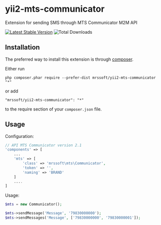 yii2-mts-communicator
=

Extension for sending SMS through MTS Communicator M2M API

[![Latest Stable Version](https://img.shields.io/packagist/v/mrssoft/yii2-mts-communicator.svg)](https://packagist.org/packages/mrssoft/rbs)
![Total Downloads](https://img.shields.io/packagist/dt/mrssoft/yii2-mts-communicator.svg)

Installation
------------

The preferred way to install this extension is through [composer](http://getcomposer.org/download/).

Either run

```
php composer.phar require --prefer-dist mrssoft/yii2-mts-communicator "*"
```

or add

```
"mrssoft/yii2-mts-communicator": "*"
```

to the require section of your `composer.json` file.

Usage
-----

Configuration:

```php
// API MTS Communicator version 2.1
'components' => [
    ...
    'mts' => [
        'class' => 'mrssoft\mts\Communicator',
        'token' => '',
        'naming' => 'BRAND'
    ]
    ....
]
```

Usage:

```php
$mts = new Communicator();

$mts->sendMessage('Message', '79830000000');
$mts->sendMessages('Message', ['79830000000', '79830000001']);
```